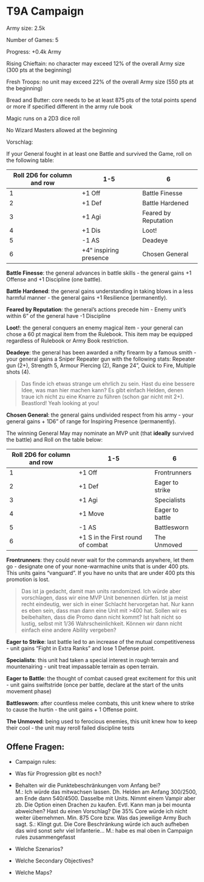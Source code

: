 # T9A Campaign
Army size: 2.5k  

Number of Games: 5  

Progress: +0.4k Army  

Rising Chieftain: no character may exceed 12% of the overall Army size (300 pts at the beginning)

Fresh Troops: no unit may exceed 22% of the overall Army size (550 pts at the beginning)

Bread and Butter: core needs to be at least 875 pts of the total points spend or more if specified different in the army rule book

Magic runs on a 2D3 dice roll

No Wizard Masters allowed at the beginning

Vorschlag:

If your General fought in at least one Battle and survived the Game, roll on the following table:

| Roll 2D6 for column and row | 1-5 | 6 |
| --- | --- | --- |
| 1   | +1 Off       | Battle Finesse |
| 2   | +1 Def       | Battle Hardened |
| 3  | +1 Agi       | Feared by Reputation
| 4   | +1 Dis       | Loot! |
| 5  | -1 AS       | Deadeye |
| 6 |   +4" inspiring presence    | Chosen General |

**Battle Finesse**: the general advances in battle skills - the general gains +1 Offense and +1 Discipline (one battle).

**Battle Hardened**: the general gains understanding in taking blows in a less harmful manner - the general gains +1 Resilience (permanently).

**Feared by Reputation**: the general’s actions precede him - Enemy unit’s within 6” of the general have -1 Discipline

**Loot!**: the general conquers an enemy magical item - your general can chose a 60 pt magical item from the Rulebook. This item may be equipped regardless of Rulebook or Army Book restriction.

**Deadeye**: the general has been awarded a nifty firearm by a famous smith - your general gains a Sniper Repeater gun with the following stats: Repeater gun (2+), Strength 5, Armour Piercing (2), Range 24”, Quick to Fire, Multiple shots (4).

> Das finde ich etwas strange um ehrlich zu sein. Hast du eine bessere Idee, was man hier machen kann? Es gibt einfach Helden, denen traue ich nicht zu eine Knarre zu führen (schon gar nicht mit 2+). Beastlord! Yeah looking at you!

**Chosen General**: the general gains undivided respect from his army - your general gains + 1D6” of range for Inspiring Presence (permanently). 

The winning General May may nominate an MVP unit (that **ideally** survived the battle) and Roll on the table below:

| Roll 2D6 for column and row | 1-5 | 6 |
| --- | --- | --- |
| 1   | +1 Off       | Frontrunners |
| 2   | +1 Def       | Eager to strike |
| 3  | +1 Agi       | Specialists |
| 4   | +1 Move       | Eager to battle |
| 5  | -1 AS       | Battlesworn |
| 6 |   +1 S in the First round of combat    | The Unmoved |

**Frontrunners**: they could never wait for the commands anywhere, let them go - designate one of your none-warmachine units that is under 400 pts. This units gains “vanguard”. If you have no units that are under 400 pts this promotion is lost. 

> Das ist ja gedacht, damit man units randomized. Ich würde aber vorschlagen, dass wir eine MVP Unit benennen dürfen. Ist ja meist recht eindeutig, wer sich in einer Schlacht hervorgetan hat. Nur kann es eben sein, dass man dann eine Unit mit >400 hat. Sollen wir es beibehalten, dass die Promo dann nicht kommt? Ist halt nicht so lustig, selbst mit 1/36 Wahrscheinlichkeit. Können wir dann nicht einfach eine andere Ability vergeben?

**Eager to Strike**: last battle led to an increase of the mutual competitiveness - unit gains “Fight in Extra Ranks” and lose 1 Defense point.

**Specialists**: this unit had taken a special interest in rough terrain and mountenairing - unit treat impassable terrain as open terrain.

**Eager to Battle**: the thought of combat caused great excitement for this unit - unit gains swiftstride (once per battle, declare at the start of the units movement phase)

**Battlesworn**: after countless melee combats, this unit knew where to strike to cause the hurtin - the unit gains + 1 Offense point. 

**The Unmoved**: being used to ferocious enemies, this unit knew how to keep their cool - the unit may reroll failed discipline tests


## Offene Fragen:
 - Campaign rules:


 - Was für Progression gibt es noch?  


 - Behalten wir die Punktebeschränkungen vom Anfang bei?  
 M.: Ich würde das mitwachsen lassen. Dh. Helden am Anfang 300/2500, am Ende dann 540/4500. Dasselbe mit Units. Nimmt einem Vampir aber zb. Die Option einen Drachen zu kaufen. Evtl. Kann man ja bei mounta abweichen? Hast du einen Vorschlag? Die 35% Core würde ich nicht weiter übernehmen. Min. 875 Core bzw. Was das jeweilige Army Buch sagt.
 S.: Klingt gut. Die Core Beschränkung würde ich auch aufheben das wird sonst sehr viel Infanterie... 
 M.: habe es mal oben in Campaign rules zusammengefasst

- Welche Szenarios? 
 - Welche Secondary Objectives?
 - Welche Maps? 

